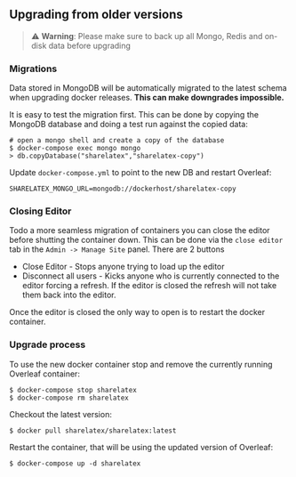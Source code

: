 ## Upgrading from older versions

> ⚠️ **Warning**: Please make sure to back up all Mongo, Redis and on-disk data before upgrading

### Migrations

Data stored in MongoDB will be automatically migrated to the latest schema when upgrading docker releases. **This can make downgrades impossible.** 

It is easy to test the migration first. This can be done by copying the MongoDB database and doing a test run against the copied data:

```shell
# open a mongo shell and create a copy of the database
$ docker-compose exec mongo mongo
> db.copyDatabase("sharelatex","sharelatex-copy")
```

Update `docker-compose.yml` to point to the new DB and restart Overleaf:

```
SHARELATEX_MONGO_URL=mongodb://dockerhost/sharelatex-copy
```

### Closing Editor

Todo a more seamless migration of containers you can close the editor before shutting the container down. This can be done via the `close editor` tab in the `Admin -> Manage Site` panel. There are 2 buttons

* Close Editor - Stops anyone trying to load up the editor
* Disconnect all users - Kicks anyone who is currently connected to the editor forcing a refresh. If the editor is closed the refresh will not take them back into the editor.

Once the editor is closed the only way to open is to restart the docker container.

### Upgrade process

To use the new docker container stop and remove the currently running Overleaf container:

```
$ docker-compose stop sharelatex
$ docker-compose rm sharelatex
```

Checkout the latest version:

```
$ docker pull sharelatex/sharelatex:latest
```

Restart the container, that will be using the updated version of Overleaf:

```
$ docker-compose up -d sharelatex
```